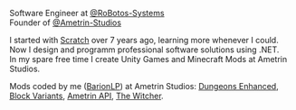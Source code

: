 Software Engineer at [@RoBotos-Systems](https://github.com/RoBotos-Systems)  
Founder of [@Ametrin-Studios](https://github.com/Ametrin-Studios)

I started with [Scratch](https://scratch.mit.edu/users/Barion/) over 7 years ago, learning more whenever I could.  
Now I design and programm professional software solutions using .NET.  
In my spare free time I create Unity Games and Minecraft Mods at Ametrin Studios.  

Mods coded by me ([BarionLP](https://www.curseforge.com/members/barionlp/projects)) at Ametrin Studios: 
[Dungeons Enhanced](https://www.curseforge.com/minecraft/mc-mods/dungeonsenhanced), 
[Block Variants](https://www.curseforge.com/minecraft/mc-mods/vanilla-block-variants), 
[Ametrin API](https://www.curseforge.com/minecraft/mc-mods/ametrin), 
[The Witcher](https://www.curseforge.com/minecraft/mc-mods/the-witcher-content).
